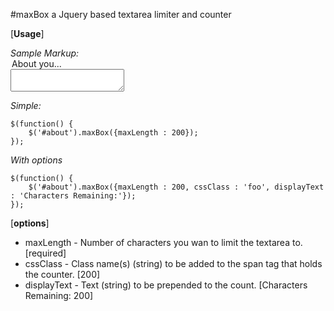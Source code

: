 #maxBox a Jquery based textarea limiter and counter

[**Usage**]

*Sample Markup:*
	<fiendset>
	<legend>About you...</legend>
	<textarea id="about" name="about"></textarea>
	</fiendset>

*Simple:*

	$(function() {
	    $('#about').maxBox({maxLength : 200});
	});

*With options*

	$(function() {
	    $('#about').maxBox({maxLength : 200, cssClass : 'foo', displayText : 'Characters Remaining:'});
	});

[**options**]

* maxLength - Number of characters you wan to limit the textarea to. [required]
* cssClass - Class name(s) (string) to be added to the span tag that holds the counter. [<span class="foo">200</span>]
* displayText - Text (string) to be prepended to the count. [<span>Characters Remaining: 200</span>]
